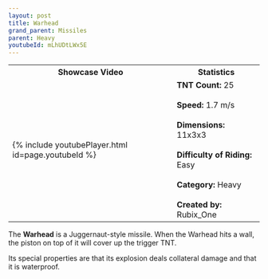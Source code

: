 ```yaml
---
layout: post
title: Warhead
grand_parent: Missiles
parent: Heavy
youtubeId: mLhUDtLWx5E
---
```


<table>
    <tr>
        <th>Showcase Video</th>
        <th>Statistics</th>
    </tr>
    <tr>
        <td>{% include youtubePlayer.html id=page.youtubeId %}</td>
        <td>
            <b>TNT Count:</b> 25<br><br>
            <b>Speed:</b> 1.7 m/s<br><br>
            <b>Dimensions:</b> 11x3x3<br><br>
            <b>Difficulty of Riding:</b> Easy<br><br>
            <b>Category:</b> Heavy<br><br>
            <b>Created by:</b> Rubix_One
        </td>
    </tr>
</table>

The **Warhead** is a Juggernaut-style missile. When the Warhead hits a wall, the piston on top of it will cover up the trigger TNT.

Its special properties are that its explosion deals collateral damage and that it is waterproof.